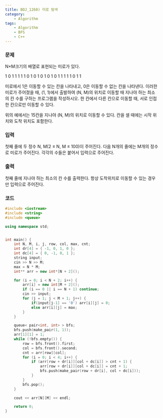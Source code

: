```yaml
---
title: BOJ_1260) 미로 탐색
category:
    - Algorithm
tags:
    - Algorithm
    - BFS
    - C++
---
```


### 문제
N×M크기의 배열로 표현되는 미로가 있다.

1	0	1	1	1	1
1	0	1	0	1	0
1	0	1	0	1	1
1	1	1	0	1	1

미로에서 1은 이동할 수 있는 칸을 나타내고, 0은 이동할 수 없는 칸을 나타낸다. 이러한 미로가 주어졌을 때, (1, 1)에서 출발하여 (N, M)의 위치로 이동할 때 지나야 하는 최소의 칸 수를 구하는 프로그램을 작성하시오. 한 칸에서 다른 칸으로 이동할 때, 서로 인접한 칸으로만 이동할 수 있다.

위의 예에서는 15칸을 지나야 (N, M)의 위치로 이동할 수 있다. 칸을 셀 때에는 시작 위치와 도착 위치도 포함한다.

### 입력
첫째 줄에 두 정수 N, M(2 ≤ N, M ≤ 100)이 주어진다. 다음 N개의 줄에는 M개의 정수로 미로가 주어진다. 각각의 수들은 붙어서 입력으로 주어진다.

### 출력
첫째 줄에 지나야 하는 최소의 칸 수를 출력한다. 항상 도착위치로 이동할 수 있는 경우만 입력으로 주어진다.

### 코드
```cpp
#include <iostream>
#include <string>
#include <queue>

using namespace std;


int main() {
	int N, M, i, j, row, col, max, cnt;
	int dr[4] = { -1, 0, 1, 0 };
	int dc[4] = { 0, -1, 0, 1 };
	string input;
	cin >> N >> M;
	max = N * M;
	int** arr = new int*[N + 2]();

	for (i = 0; i < N + 2; i++) {
		arr[i] = new int[M + 2]();
		if (i == 0 || i == N + 1) continue;
		cin >> input;
		for (j = 1; j < M + 1; j++) {
			if(input[j-1] == '0') arr[i][j] = 0;
			else arr[i][j] = max;
		}
	}

	queue< pair<int, int> > bfs;
	bfs.push(make_pair(1, 1));
	arr[1][1] = 1;
	while (!bfs.empty()) {
		row = bfs.front().first;
		col = bfs.front().second;
		cnt = arr[row][col];
		for (i = 0; i < 4; i++) {
			if (arr[row + dr[i]][col + dc[i]] > cnt + 1) {
				arr[row + dr[i]][col + dc[i]] = cnt + 1;
				bfs.push(make_pair(row + dr[i], col + dc[i]));
			}
		}
		bfs.pop();
	}

	cout << arr[N][M] << endl;

	return 0;
}
```
